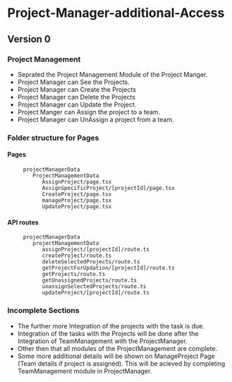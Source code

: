 # Project-Manager-additional-Access
## Version 0

### Project Management

- Seprated the Project Management Module of the Project Manger.
- Project Manager can See the Projects.
- Project Manager can Create the Projects
- Project Manager can Delete the Projects
- Project Manager can Update the Project.
- Project Manger can Assign the project to a team.
- Project Manager can UnAssign a project from a team.

### Folder structure for Pages

#### Pages

         projectManagerData
            ProjectManagementData
               AssignProject/page.tsx
               AssignSpecificProject/[projectId]/page.tsx
               CreateProject/page.tsx
               manageProject/page.tsx
               UpdateProject/page.tsx

#### API routes

         projectManagerData
            projectManagementData
               assignProject/[projectId]/route.ts
               createProject/route.ts
               deleteSelectedProjects/route.ts
               getProjectForUpdation/[projectId]/route.ts
               getProjects/route.ts
               getUnassignedProjects/route.ts
               unassignSelectedProjects/route.ts
               updateProject/[projectId]/route.ts

### Incomplete Sections

- The further more Integration of the projects with the task is due.
- Integration of the tasks with the Projects will be done after the Integration of TeamManagement with the ProjectManager.
- Other then that all modules of the ProjectManagement are complete.
- Some more additional details will be shown on ManageProject Page (Team details if project is assigned). This will be acieved by completing TeamManagement module in ProjectManager.
